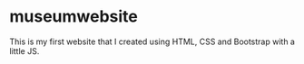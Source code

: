 # museumwebsite
This is my first website that I created using HTML, CSS and Bootstrap with a little JS. 
